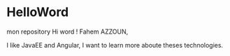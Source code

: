 # HelloWord
mon repository
Hi word !
Fahem AZZOUN,

I like JavaEE and Angular, I want to learn more aboute theses technologies.
